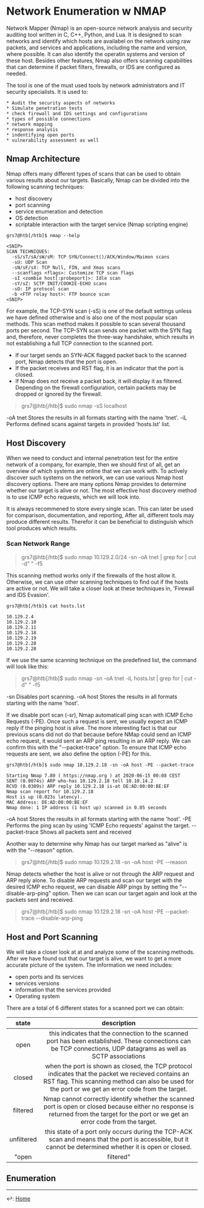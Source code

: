 # Network Enumeration w NMAP

Network Mapper (Nmap) is an open-source network analysis and security auditing tool written in C, C++, Python, and Lua. It is designed to scan networks and identify which hosts are availabel on the network using raw packets, and services and applications, including the name and version, where possible. It can also identify the operatin systems and version of these host. Besides other features, Nmap also offers scanning capabilities that can determine if packet filters, firewalls, or IDS are configured as needed.

The tool is one of the must used tools by network administrators and IT security specialists. It is used to:

    * Audit the security aspects of networks
    * Simulate penetration tests
    * check firewall and IDS settings and configurations
    * types of possible connections
    * network mapping
    * response analysis
    * indentifying open ports
    * vulnerability assessment as well

## Nmap Architecture

Nmap offers many different types of scans that can be used to obtain various results about our targets. Basically, Nmap can be divided into the following scanning techniques:

* host discovery
* port scanning
* service enumeration and detection
* OS detection
* scriptable interaction with the target service (Nmap scripting engine)

```
grs7@htb[/htb]$ nmap --help

<SNIP>
SCAN TECHNIQUES:
  -sS/sT/sA/sW/sM: TCP SYN/Connect()/ACK/Window/Maimon scans
  -sU: UDP Scan
  -sN/sF/sX: TCP Null, FIN, and Xmas scans
  --scanflags <flags>: Customize TCP scan flags
  -sI <zombie host[:probeport]>: Idle scan
  -sY/sZ: SCTP INIT/COOKIE-ECHO scans
  -sO: IP protocol scan
  -b <FTP relay host>: FTP bounce scan
<SNIP>
```

For example, the TCP-SYN scan (-sS) is one of the default settings unless we have defined otherwise and is also one of the most popular scan methods. This scan method makes it possible to scan several thousand ports per second. The TCP-SYN scan sends one packet with the SYN flag and, therefore, never completes the three-way handshake, which results in not establishing a full TCP connection to the scanned port.

  * If our target sends an SYN-ACK flagged packet back to the scanned port, Nmap detects that the port is open.
  * If the packet receives and RST flag, it is an indicator that the port is closed.
  * If Nmap does not receive a packet back, it will display it as filtered. Depending on the firewall configuration, certain packets may be dropped or ignored by the firewall.

  > grs7@htb[/htb]$ sudo nmap -sS localhost

  -oA tnet	Stores the results in all formats starting with the name 'tnet'.
  -iL	Performs defined scans against targets in provided 'hosts.lst' list.


## Host Discovery

When we need to conduct and internal penetration test for the entire network of a company, for example, then we should first of all, get an overview of which systems are online that we can work with. To actively discover such systems on the network, we can use various Nmap host discovery options. There are many options Nmap provides to determine whether our target is alive or not. The most effective host discovery method is to use ICMP echo requests, which we will look into.

It is always recommened to store every single scan. This can later be used for comparison, documentation, and reporting, After all, different tools may produce different results. Therefor it can be beneficial to distinguish which tool produces which results.

### Scan Network Range

> grs7@htb[/htb]$ sudo nmap 10.129.2.0/24 -sn -oA tnet | grep for | cut -d" " -f5

This scanning method works only if the firewalls of the host allow it. Otherwise, we can use other scanning techniques to find out if the hosts are active or not. We will take a closer look at these techniques in, 'Firewall and IDS Evasion'.

```EXAMPLE LIST
grs7@htb[/htb]$ cat hosts.lst

10.129.2.4
10.129.2.10
10.129.2.11
10.129.2.18
10.129.2.19
10.129.2.20
10.129.2.28
```

If we use the same scanning technique on the predefined list, the command will look like this:

> grs7@htb[/htb]$ sudo nmap -sn -oA tnet -iL hosts.lst | grep for | cut -d" " -f5

-sn	Disables port scanning.
-oA host	Stores the results in all formats starting with the name 'host'.

If we disable port scan (-sr), Nmap automaticall ping scan with ICMP Echo Requests (-PE). Once such a request is sent, we usually expect an ICMP reply if the pinging host is alive. The more interesting fact is that our previous scans did not do that because before NMap could send an ICMP echo request, it would sent an ARP ping resulting in an ARP reply. We can confirm this with the "--packet-trace" option. To ensure that ICMP echo requests are sent, we also define the option (-PE) for this.

```EXAMPLE
grs7@htb[/htb]$ sudo nmap 10.129.2.18 -sn -oA host -PE --packet-trace 

Starting Nmap 7.80 ( https://nmap.org ) at 2020-06-15 00:08 CEST
SENT (0.0074s) ARP who-has 10.129.2.18 tell 10.10.14.2
RCVD (0.0309s) ARP reply 10.129.2.18 is-at DE:AD:00:00:BE:EF
Nmap scan report for 10.129.2.18
Host is up (0.023s latency).
MAC Address: DE:AD:00:00:BE:EF
Nmap done: 1 IP address (1 host up) scanned in 0.05 seconds
```

  -oA host	Stores the results in all formats starting with the name 'host'.
  -PE	Performs the ping scan by using 'ICMP Echo requests' against the target.
  --packet-trace	Shows all packets sent and received

Another way to determine why Nmap has our target marked as "alive" is with the "--reason" option.


> grs7@htb[/htb]$ sudo nmap 10.129.2.18 -sn -oA host -PE --reason 

Nmap detects whether the host is alive or not through the ARP request and ARP reply alone. To disable ARP requests and scan our target with the desired ICMP  echo request, we can disable ARP pings by setting the "--disable-arp-ping" option. Then we can scan our target again and look at the packets sent and received.

> grs7@htb[/htb]$ sudo nmap 10.129.2.18 -sn -oA host -PE --packet-trace --disable-arp-ping 

## Host and Port Scanning

We will take a closer look at at and analyze some of the scanning methods. After we have found out that our target is alive, we want to get a more accurate picture of the system. The information we need includes:

  * open ports and its services
  * services versions
  * information that the services provided
  * Operating system

There are a total of 6 different states for a scanned port we can obtain:

| state | description | 
|:-:|:-:|
| open | this indicates that the connection to the scanned port has been established. These connections can be TCP connections, UDP datagrams as well as SCTP associations |
| closed | when the port is shown as closed, the TCP protocol indicates that the packet we recieved contains an RST flag. This scanning method can also be used for the port or we get an error code from the target. |
| filtered | Nmap cannot correctly identify whether the scanned port is open or closed because either no response is returned from the target for the port or we get an error code from the target. | 
| unfiltered | this state of a port only occurs during the TCP-ACK scan and means that the port is accessible, but it cannot be determined whether it is open or closed. |
| "open|filtered" | 

## Enumeration





---

↩️: [Home](../../index.md)
